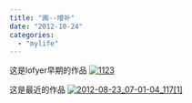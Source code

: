 ```yaml
---
title: "画--增补"
date: "2012-10-24"
categories: 
  - "mylife"
---
```


这是lofyer早期的作品 [![1123](/blog/post/images/1123.jpg)](http://blog.lofyer.org/archives/1624/attachment/1123)

这是最近的作品 [![2012-08-23_07-01-04_117[1]](/blog/post/images/2012-08-23_07-01-04_1171.jpg)](http://lofyer.org/wp-content/uploads/2012/10/2012-08-23_07-01-04_1171.jpg)
